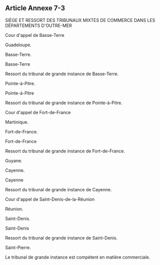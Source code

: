 Article Annexe 7-3
----
SIÈGE ET RESSORT DES TRIBUNAUX MIXTES DE COMMERCE DANS LES DÉPARTEMENTS
D'OUTRE-MER

Cour d'appel de Basse-Terre

Guadeloupe.

Basse-Terre.


Basse-Terre

Ressort du tribunal de grande instance de Basse-Terre.

Pointe-à-Pitre.


Pointe-à-Pitre

Ressort du tribunal de grande instance de Pointe-à-Pitre.

Cour d'appel de Fort-de-France

Martinique.

Fort-de-France.


Fort-de-France

Ressort du tribunal de grande instance de Fort-de-France.

Guyane.

Cayenne.


Cayenne

Ressort du tribunal de grande instance de Cayenne.

Cour d'appel de Saint-Denis-de-la-Réunion

Réunion.

Saint-Denis.


Saint-Denis

Ressort du tribunal de grande instance de Saint-Denis.

Saint-Pierre.

Le tribunal de grande instance est compétent en matière commerciale.
